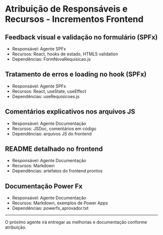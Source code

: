 # Atribuição de Responsáveis e Recursos - Incrementos Frontend

## Feedback visual e validação no formulário (SPFx)
- Responsável: Agente SPFx
- Recursos: React, hooks de estado, HTML5 validation
- Dependências: FormNovaRequisicao.js

## Tratamento de erros e loading no hook (SPFx)
- Responsável: Agente SPFx
- Recursos: React, useState, useEffect
- Dependências: useRequisicoes.js

## Comentários explicativos nos arquivos JS
- Responsável: Agente Documentação
- Recursos: JSDoc, comentários em código
- Dependências: arquivos JS do frontend

## README detalhado no frontend
- Responsável: Agente Documentação
- Recursos: Markdown
- Dependências: artefatos do frontend prontos

## Documentação Power Fx
- Responsável: Agente Documentação
- Recursos: Markdown, exemplos de Power Apps
- Dependências: powerfx_aprovador.txt

---

O próximo agente irá entregar as melhorias e documentação conforme atribuição.
